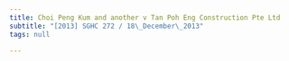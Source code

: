 ```yaml
---
title: Choi Peng Kum and another v Tan Poh Eng Construction Pte Ltd
subtitle: "[2013] SGHC 272 / 18\_December\_2013"
tags: null

---
```


